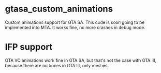 # gtasa_custom_animations
Custom animations support for GTA SA. This code is soon going to be implemented into MTA. It works fine, no more crashes in debug mode.

# IFP support

GTA VC animations work fine in GTA SA, but that's not the case with GTA III, because there are no bones in GTA III, only meshes.
